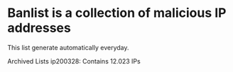 # Banlist is a collection of malicious IP addresses

This list generate automatically everyday.

Archived Lists
ip200328: Contains 12.023 IPs
